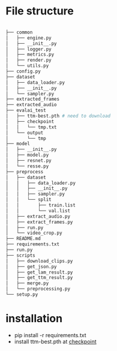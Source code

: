 # File structure
```bash

├── common
│   ├── engine.py
│   ├── __init__.py
│   ├── logger.py
│   ├── metrics.py
│   ├── render.py
│   └── utils.py
├── config.py
├── dataset
│   ├── data_loader.py
│   ├── __init__.py
│   └── sampler.py
├── extracted_frames
├── extracted_audio
├── evalai_test
│   ├── ttm-best.pth # need to download
│   ├── checkpoint
│   │   └── tmp.txt
│   └── output
│       └── tmp
├── model
│   ├── __init__.py
│   ├── model.py
│   ├── resnet.py
│   └── resse.py
├── preprocess
│   ├── dataset
│   │   ├── data_loader.py
│   │   ├── __init__.py
│   │   ├── sampler.py
│   │   └── split
│   │       ├── train.list
│   │       └── val.list
│   ├── extract_audio.py
│   ├── extract_frames.py
│   ├── run.py
│   └── video_crop.py
├── README.md
├── requirements.txt
├── run.py
├── scripts
│   ├── download_clips.py
│   ├── get_json.py
│   ├── get_lam_result.py
│   ├── get_ttm_result.py
│   ├── merge.py
│   └── preprocessing.py
└── setup.py
```

# installation
- pip install -r requirements.txt
- install ttm-best.pth at [checkpoint](https://drive.google.com/drive/folders/1MGrhm3J1dKoWPSL3RvC3qb3QeiIqe9vi?usp=sharing)
